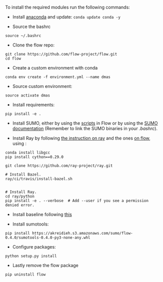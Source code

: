 

To install the required modules run the following commands:

- Install [anaconda](https://docs.anaconda.com/anaconda/install/) and update:
`conda update conda -y`

- Source the bashrc

 `source ~/.bashrc`
 
- Clone the flow repo:

```
git clone https://github.com/flow-project/flow.git
cd flow
```

- Create a custom environment with conda
 
 `conda env create -f environment.yml --name dmas`

- Source custom environment: 

 `source activate dmas`

 - Install requirements:

 `pip install -e .`
 
 
- Install SUMO, either by using the [scripts](https://github.com/flow-project/flow/tree/master/scripts) in
  Flow or by using the [SUMO documentation](http://sumo.sourceforge.net/userdoc/Downloads.html) (Remember to
  link the SUMO binaries in your _.bashrc_).

 - Install Ray by following [the instruction on ray](https://ray.readthedocs.io/en/latest/installation.html) and the 
 ones [on flow](https://flow.readthedocs.io/en/latest/flow_setup.html#optional-install-ray-rllib), using :
 
 ```
conda install libgcc
pip install cython==0.29.0

git clone https://github.com/ray-project/ray.git

# Install Bazel.
ray/ci/travis/install-bazel.sh


# Install Ray.
cd ray/python
pip install -e . --verbose  # Add --user if you see a permission denied error.

```

- Install baseline following [this](https://stable-baselines.readthedocs.io/en/master/guide/install.html)

- Install sumotools: 

`pip install https://akreidieh.s3.amazonaws.com/sumo/flow-0.4.0/sumotools-0.4.0-py3-none-any.whl`

- Configure packages:

`python setup.py install` 

- Lastly remove the flow package

`pip uninstall flow`
